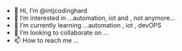 - 👋 Hi, I’m @intjcodinghard
- 👀 I’m interested in ...automation, iot and , not anymore...
- 🌱 I’m currently learning ...automation , iot , devOPS
- 💞️ I’m looking to collaborate on ...
- 📫 How to reach me ...

<!---
intjcodinghard/intjcodinghard is a ✨ special ✨ repository because its `README.md` (this file) appears on your GitHub profile.
You can click the Preview link to take a look at your changes.
--->
